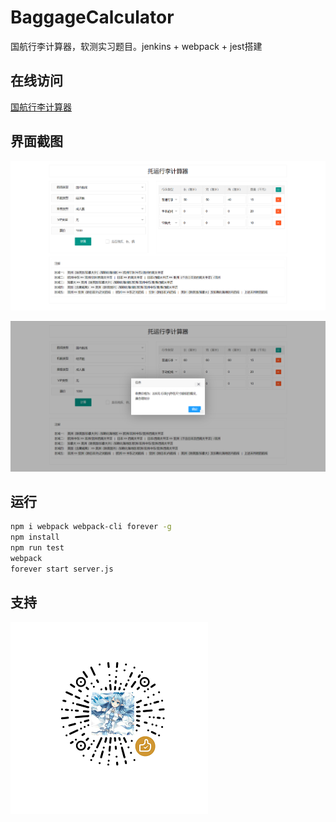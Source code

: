 # BaggageCalculator
国航行李计算器，软测实习题目。jenkins + webpack + jest搭建

## 在线访问
[国航行李计算器](http://121.36.109.220/build/index.html)

## 界面截图
![img1](img1.png)

![img2](img2.png)

## 运行
```bash
npm i webpack webpack-cli forever -g
npm install
npm run test
webpack
forever start server.js
```

## 支持
![赞赏码](reward.png)

